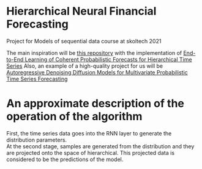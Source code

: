# Hierarchical Neural Financial Forecasting
Project for Models of sequential data course at skoltech 2021

The main inspiration will be [this repository](https://github.com/KotikNikita/gluonts-hierarchical-ICML-2021) with the implementation of [End-to-End Learning of Coherent Probabilistic Forecasts for Hierarchical Time Series](http://proceedings.mlr.press/v139/rangapuram21a/rangapuram21a.pdf)
Also, an example of a high-quality project for us will be [Autoregressive Denoising Diffusion Models for Multivariate Probabilistic Time Series Forecasting](https://github.com/zalandoresearch/pytorch-ts)


# An approximate description of the operation of the algorithm
First, the time series data goes into the RNN layer to generate the distribution parameters.  
At the second stage, samples are generated from the distribution and they are projected onto the space of hierarchical.  This projected data is considered to be the predictions of the model. 
